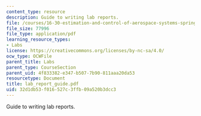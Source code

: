 ```yaml
---
content_type: resource
description: Guide to writing lab reports.
file: /courses/16-30-estimation-and-control-of-aerospace-systems-spring-2004/32d1db53f016527c3ffb09a520b3dcc3_lab_report_guide.pdf
file_size: 77996
file_type: application/pdf
learning_resource_types:
- Labs
license: https://creativecommons.org/licenses/by-nc-sa/4.0/
ocw_type: OCWFile
parent_title: Labs
parent_type: CourseSection
parent_uid: 4f833382-e347-b507-7b90-811aaa20da53
resourcetype: Document
title: lab_report_guide.pdf
uid: 32d1db53-f016-527c-3ffb-09a520b3dcc3
---
```

Guide to writing lab reports.